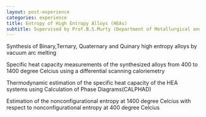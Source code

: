 ```yaml
---
layout: post-experience
categories: experience
title: Entropy of High Entropy Alloys (HEAs)
subtitle: Supervised by Prof.B.S.Murty (Department of Metallurgical and Materials Engineering, IITM)
---
```


Synthesis of Binary,Ternary, Quaternary and Quinary high entropy alloys by vacuum arc melting  
 
Specific heat capacity measurements of the synthesized alloys from 400 to 1400 degree Celcius using a differential scanning caloriemetry  

Thermodynamic estimation of the specific heat capacity of the HEA systems using Calculation of Phase Diagrams(CALPHAD)  
 
Estimation of the nonconfigurational entropy at 1400 degree Celcius with respect to nonconfigurational entropy at 400 degree Celcius  
      
 
